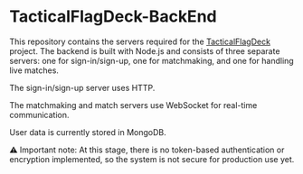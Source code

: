 # TacticalFlagDeck-BackEnd

This repository contains the servers required for the [TacticalFlagDeck](https://github.com/mertcoskunn/TacticalFlagDeck) project. The backend is built with Node.js and consists of three separate servers: one for sign-in/sign-up, one for matchmaking, and one for handling live matches.

The sign-in/sign-up server uses HTTP.

The matchmaking and match servers use WebSocket for real-time communication.

User data is currently stored in MongoDB.

⚠️ Important note: At this stage, there is no token-based authentication or encryption implemented, so the system is not secure for production use yet.
